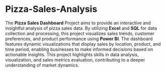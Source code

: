 # Pizza-Sales-Analysis
The **Pizza Sales Dashboard** Project aims to provide an interactive and insightful analysis of pizza sales data. By utilizing **Excel** and **SQL** for data collection and processing, this project visualizes sales trends, customer preferences, and product performance using **Power BI**. The dashboard features dynamic visualizations that display sales by location, product, and time period, enabling businesses to make informed decisions based on actionable insights. This project highlights skills in data analysis, visualization, and sales metrics evaluation, contributing to a deeper understanding of market dynamics.
